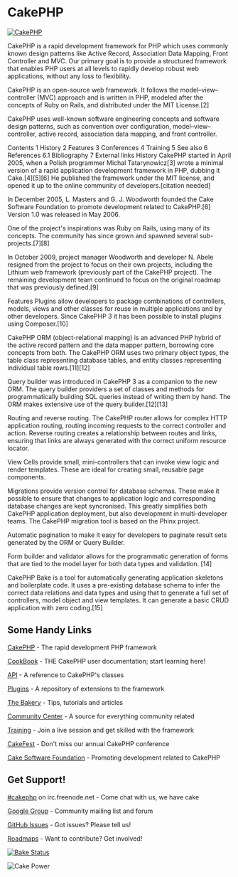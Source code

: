 CakePHP
=======

[![CakePHP](http://cakephp.org/img/cake-logo.png)](http://www.cakephp.org)

CakePHP is a rapid development framework for PHP which uses commonly known design patterns like Active Record, Association Data Mapping, Front Controller and MVC.
Our primary goal is to provide a structured framework that enables PHP users at all levels to rapidly develop robust web applications, without any loss to flexibility.

CakePHP is an open-source web framework. It follows the model–view–controller (MVC) approach and is written in PHP, modeled after the concepts of Ruby on Rails, and distributed under the MIT License.[2]

CakePHP uses well-known software engineering concepts and software design patterns, such as convention over configuration, model–view–controller, active record, association data mapping, and front controller.


Contents
1	History
2	Features
3	Conferences
4	Training
5	See also
6	References
6.1	Bibliography
7	External links
History
CakePHP started in April 2005, when a Polish programmer Michal Tatarynowicz[3] wrote a minimal version of a rapid application development framework in PHP, dubbing it Cake.[4][5][6] He published the framework under the MIT license, and opened it up to the online community of developers.[citation needed]

In December 2005, L. Masters and G. J. Woodworth founded the Cake Software Foundation to promote development related to CakePHP.[6] Version 1.0 was released in May 2006.

One of the project's inspirations was Ruby on Rails, using many of its concepts. The community has since grown and spawned several sub-projects.[7][8]

In October 2009, project manager Woodworth and developer N. Abele resigned from the project to focus on their own projects, including the Lithium web framework (previously part of the CakePHP project). The remaining development team continued to focus on the original roadmap that was previously defined.[9]

Features
Plugins allow developers to package combinations of controllers, models, views and other classes for reuse in multiple applications and by other developers. Since CakePHP 3 it has been possible to install plugins using Composer.[10]

CakePHP ORM (object-relational mapping) is an advanced PHP hybrid of the active record pattern and the data mapper pattern, borrowing core concepts from both. The CakePHP ORM uses two primary object types, the table class representing database tables, and entity classes representing individual table rows.[11][12]

Query builder was introduced in CakePHP 3 as a companion to the new ORM. The query builder providers a set of classes and methods for programmatically building SQL queries instead of writing them by hand. The ORM makes extensive use of the query builder.[12][13]

Routing and reverse routing. The CakePHP router allows for complex HTTP application routing, routing incoming requests to the correct controller and action. Reverse routing creates a relationship between routes and links, ensuring that links are always generated with the correct uniform resource locator.

View Cells provide small, mini-controllers that can invoke view logic and render templates. These are ideal for creating small, reusable page components.

Migrations provide version control for database schemas. These make it possible to ensure that changes to application logic and corresponding database changes are kept syncronised. This greatly simplifies both CakePHP application deployment, but also development in multi-developer teams. The CakePHP migration tool is based on the Phinx project.

Automatic pagination to make it easy for developers to paginate result sets generated by the ORM or Query Builder.

Form builder and validator allows for the programmatic generation of forms that are tied to the model layer for both data types and validation. [14]

CakePHP Bake is a tool for automatically generating application skeletons and boilerplate code. It uses a pre-existing database schema to infer the correct data relations and data types and using that to generate a full set of controllers, model object and view templates. It can generate a basic CRUD application with zero coding.[15]

Some Handy Links
----------------

[CakePHP](http://www.cakephp.org) - The rapid development PHP framework

[CookBook](http://book.cakephp.org) - THE CakePHP user documentation; start learning here!

[API](http://api.cakephp.org) - A reference to CakePHP's classes

[Plugins](http://plugins.cakephp.org/) - A repository of extensions to the framework

[The Bakery](http://bakery.cakephp.org) - Tips, tutorials and articles

[Community Center](http://community.cakephp.org) - A source for everything community related

[Training](http://training.cakephp.org) - Join a live session and get skilled with the framework

[CakeFest](http://cakefest.org) - Don't miss our annual CakePHP conference

[Cake Software Foundation](http://cakefoundation.org) - Promoting development related to CakePHP

Get Support!
------------

[#cakephp](http://webchat.freenode.net/?channels=#cakephp) on irc.freenode.net - Come chat with us, we have cake

[Google Group](https://groups.google.com/group/cake-php) - Community mailing list and forum

[GitHub Issues](https://github.com/cakephp/cakephp/issues) - Got issues? Please tell us!

[Roadmaps](https://github.com/cakephp/cakephp/wiki#roadmaps) - Want to contribute? Get involved!

[![Bake Status](https://secure.travis-ci.org/cakephp/cakephp.png?branch=master)](http://travis-ci.org/cakephp/cakephp)

![Cake Power](https://raw.github.com/cakephp/cakephp/master/lib/Cake/Console/Templates/skel/webroot/img/cake.power.gif)

